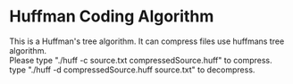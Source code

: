 # Huffman Coding Algorithm
This is a Huffman's tree algorithm. It can compress files use huffmans tree algorithm.
</br> Please type "./huff -c source.txt compressedSource.huff" to compress.
</br> type "./huff -d compressedSource.huff source.txt" to decompress.


